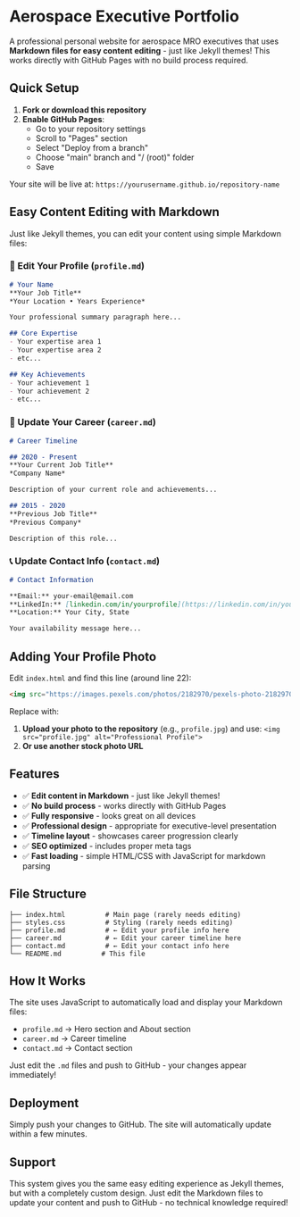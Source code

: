 # Aerospace Executive Portfolio

A professional personal website for aerospace MRO executives that uses **Markdown files for easy content editing** - just like Jekyll themes! This works directly with GitHub Pages with no build process required.

## Quick Setup

1. **Fork or download this repository**
2. **Enable GitHub Pages**:
   - Go to your repository settings
   - Scroll to "Pages" section
   - Select "Deploy from a branch"
   - Choose "main" branch and "/ (root)" folder
   - Save

Your site will be live at: `https://yourusername.github.io/repository-name`

## Easy Content Editing with Markdown

Just like Jekyll themes, you can edit your content using simple Markdown files:

### 📝 Edit Your Profile (`profile.md`)
```markdown
# Your Name
**Your Job Title**  
*Your Location • Years Experience*

Your professional summary paragraph here...

## Core Expertise
- Your expertise area 1
- Your expertise area 2
- etc...

## Key Achievements  
- Your achievement 1
- Your achievement 2
- etc...
```

### 📅 Update Your Career (`career.md`)
```markdown
# Career Timeline

## 2020 - Present
**Your Current Job Title**  
*Company Name*

Description of your current role and achievements...

## 2015 - 2020
**Previous Job Title**  
*Previous Company*

Description of this role...
```

### 📞 Update Contact Info (`contact.md`)
```markdown
# Contact Information

**Email:** your-email@email.com  
**LinkedIn:** [linkedin.com/in/yourprofile](https://linkedin.com/in/yourprofile)  
**Location:** Your City, State

Your availability message here...
```

## Adding Your Profile Photo

Edit `index.html` and find this line (around line 22):
```html
<img src="https://images.pexels.com/photos/2182970/pexels-photo-2182970.jpeg?auto=compress&cs=tinysrgb&w=400&h=400&fit=crop" alt="Professional Profile">
```

Replace with:
1. **Upload your photo to the repository** (e.g., `profile.jpg`) and use: `<img src="profile.jpg" alt="Professional Profile">`
2. **Or use another stock photo URL**

## Features

- ✅ **Edit content in Markdown** - just like Jekyll themes!
- ✅ **No build process** - works directly with GitHub Pages
- ✅ **Fully responsive** - looks great on all devices
- ✅ **Professional design** - appropriate for executive-level presentation
- ✅ **Timeline layout** - showcases career progression clearly
- ✅ **SEO optimized** - includes proper meta tags
- ✅ **Fast loading** - simple HTML/CSS with JavaScript for markdown parsing

## File Structure

```
├── index.html          # Main page (rarely needs editing)
├── styles.css          # Styling (rarely needs editing)
├── profile.md          # ← Edit your profile info here
├── career.md           # ← Edit your career timeline here
├── contact.md          # ← Edit your contact info here
└── README.md          # This file
```

## How It Works

The site uses JavaScript to automatically load and display your Markdown files:
- `profile.md` → Hero section and About section
- `career.md` → Career timeline
- `contact.md` → Contact section

Just edit the `.md` files and push to GitHub - your changes appear immediately!

## Deployment

Simply push your changes to GitHub. The site will automatically update within a few minutes.

## Support

This system gives you the same easy editing experience as Jekyll themes, but with a completely custom design. Just edit the Markdown files to update your content and push to GitHub - no technical knowledge required!